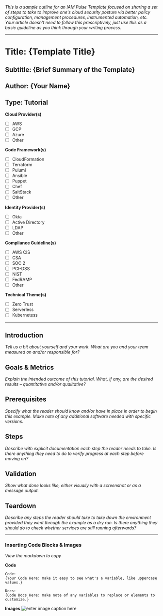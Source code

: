 *This is a sample outline for an IAM Pulse Template focused on sharing a set of steps to take to improve one's cloud security posture via better policy configuration, management procedures, instrumented automation, etc. Your article doesn't need to follow this prescriptively, just use this as a basic guideline as you think through your writing process.*

----

# Title: {Template Title}
## Subtitle: {Brief Summary of the Template}
## Author: {Your Name}
## Type: Tutorial

**Cloud Provider(s)**
 - [ ] AWS
 - [ ] GCP
 - [ ] Azure
 - [ ] Other

**Code Framework(s)**
 - [ ] CloudFormation
 - [ ] Terraform
 - [ ] Pulumi
 - [ ] Ansible
 - [ ] Puppet
 - [ ] Chef
 - [ ] SaltStack
 - [ ] Other

**Identity Provider(s)**
 - [ ] Okta
 - [ ] Active Directory
 - [ ] LDAP
 - [ ] Other

**Compliance Guideline(s)**
 - [ ] AWS CIS
 - [ ] CSA
 - [ ] SOC 2
 - [ ] PCI-DSS
 - [ ] NIST
 - [ ] FedRAMP
 - [ ] Other

**Technical Theme(s)**
 - [ ] Zero Trust
 - [ ] Serverless
 - [ ] Kubernetess

----

## Introduction
*Tell us a bit about yourself and your work. What are you and your team measured on and/or responsible for?*

## Goals & Metrics
*Explain the intended outcome of this tutorial. What, if any, are the desired results – quantitative and/or qualitative?*

## Prerequisites
*Specify what the reader should know and/or have in place in order to begin this example. Make note of any additional software needed with specific versions.*

## Steps
*Describe with explicit documentation each step the reader needs to take. Is there anything they need to do to verify progress at each step before moving on?*

## Validation
*Show what done looks like, either visually with a screenshot or as a message output.* 

## Teardown
*Describe any steps the reader should take to take down the environment provided they went through the example as a dry run. Is there anything they should do to check whether services are still running afterwards?*

----

### Inserting Code Blocks & Images
*View the markdown to copy*

**Code**

```
Code:
{Your Code Here: make it easy to see what's a variable, like uppercase values.}
```
```
Docs:
{Code Docs Here: make note of any variables to replace or elements to customize.}
```

**Images**
![enter image caption here](https://i.picsum.photos/id/864/200/200.jpg?hmac=enPW23d2MpTvv2RfL7CtuO_cKSvCg4DGCYtNPc4-48M)